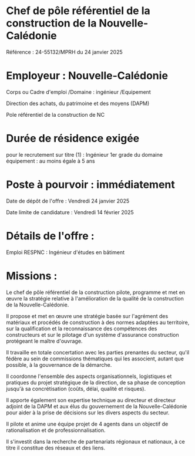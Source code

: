 # Chef de pôle référentiel de la construction de la Nouvelle-Calédonie

Référence : 24-55132/MPRH du 24 janvier 2025

# Employeur : Nouvelle-Calédonie

Corps ou Cadre d'emploi /Domaine : ingénieur /Equipement

Direction des achats, du patrimoine et des moyens (DAPM)

Pole référentiel de la construction de NC

# Durée de résidence exigée

pour le recrutement sur titre (1) : Ingénieur 1er grade du domaine équipement : au moins égale à 5 ans

# Poste à pourvoir : immédiatement

Date de dépôt de l'offre : Vendredi 24 janvier 2025

Date limite de candidature : Vendredi 14 février 2025

# Détails de l'offre :

Emploi RESPNC : Ingénieur d'études en bâtiment

# Missions :

Le chef de pôle référentiel de la construction pilote, programme et met en œuvre la stratégie relative à l'amélioration de la qualité de la construction de la Nouvelle-Calédonie.

Il propose et met en œuvre une stratégie basée sur l'agrément des matériaux et procédés de construction à des normes adaptées au territoire, sur la qualification et la reconnaissance des compétences des constructeurs et sur le pilotage d'un système d'assurance construction protégeant le maître d'ouvrage.

Il travaille en totale concertation avec les parties prenantes du secteur, qu'il fédère au sein de commissions thématiques qui les associent, autant que possible, à la gouvernance de la démarche.

Il coordonne l'ensemble des aspects organisationnels, logistiques et pratiques du projet stratégique de la direction, de sa phase de conception jusqu'à sa concrétisation (coûts, délai, qualité et risques).

Il apporte également son expertise technique au directeur et directeur adjoint de la DAPM et aux élus du gouvernement de la Nouvelle-Calédonie pour aider à la prise de décisions sur les divers aspects du secteur.

Il pilote et anime une équipe projet de 4 agents dans un objectif de rationalisation et de professionnalisation.

Il s'investit dans la recherche de partenariats régionaux et nationaux, à ce titre il constitue des réseaux et des liens.